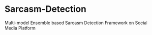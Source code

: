 # Sarcasm-Detection
Multi-model Ensemble based Sarcasm Detection Framework on Social Media Platform
